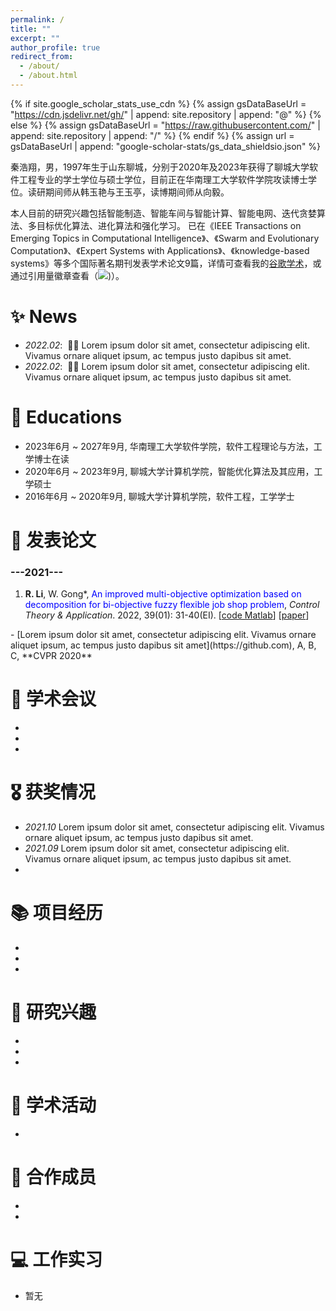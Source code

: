 ```yaml
---
permalink: /
title: ""
excerpt: ""
author_profile: true
redirect_from: 
  - /about/
  - /about.html
---
```


{% if site.google_scholar_stats_use_cdn %}
{% assign gsDataBaseUrl = "https://cdn.jsdelivr.net/gh/" | append: site.repository | append: "@" %}
{% else %}
{% assign gsDataBaseUrl = "https://raw.githubusercontent.com/" | append: site.repository | append: "/" %}
{% endif %}
{% assign url = gsDataBaseUrl | append: "google-scholar-stats/gs_data_shieldsio.json" %}

<span class='anchor' id='about-me'></span>

  秦浩翔，男，1997年生于山东聊城，分别于2020年及2023年获得了聊城大学软件工程专业的学士学位与硕士学位，目前正在华南理工大学软件学院攻读博士学位。读研期间师从韩玉艳与王玉亭，读博期间师从向毅。

 本人目前的研究兴趣包括智能制造、智能车间与智能计算、智能电网、迭代贪婪算法、多目标优化算法、进化算法和强化学习。 已在《IEEE Transactions on Emerging Topics in Computational Intelligence》、《Swarm and Evolutionary Computation》、《Expert Systems with Applications》、《knowledge-based systems》等多个国际著名期刊发表学术论文9篇，详情可查看我的<a href='https://scholar.google.com/citations?user=TaClukkAAAAJ'>谷歌学术</a>，或通过引用量徽章查看（<a href='https://scholar.google.com/citations?user=TaClukkAAAAJ'><img src="https://img.shields.io/endpoint?url={{ url | url_encode }}&logo=Google%20Scholar&labelColor=f6f6f6&color=9cf&style=flat&label=citations"></a>)）。

# ✨ News
- *2022.02*: &nbsp;🎉🎉 Lorem ipsum dolor sit amet, consectetur adipiscing elit. Vivamus ornare aliquet ipsum, ac tempus justo dapibus sit amet. 
- *2022.02*: &nbsp;🎉🎉 Lorem ipsum dolor sit amet, consectetur adipiscing elit. Vivamus ornare aliquet ipsum, ac tempus justo dapibus sit amet. 

# 📖 Educations
- 2023年6月 ~ 2027年9月, 华南理工大学软件学院，软件工程理论与方法，工学博士在读 
- 2020年6月 ~ 2023年9月, 聊城大学计算机学院，智能优化算法及其应用，工学硕士 
- 2016年6月 ~ 2020年9月, 聊城大学计算机学院，软件工程，工学学士

# 📝 发表论文 
   <h3>---2021---</h3> 
					<ol>    <!-- 2021 -->
						<li>
						<b>R. Li</b>, W. Gong*, <font color=#0000ff>An improved multi-objective optimization based on decomposition for bi-objective fuzzy flexible job shop problem</font>, <em>Control Theory & Application</em>. 2022, 39(01): 31-40(EI). [<A href="[Code/IMOEAD_FFJSP.rar](https://scholar.google.com/citations?user=TaClukkAAAAJ)">code Matlab</A>] [<A href="[Publication/IMOEAD-CTAA.pdf](https://scholar.google.com/citations?user=TaClukkAAAAJ)">paper</A>]
						</li>    						
					</ol>   
- [Lorem ipsum dolor sit amet, consectetur adipiscing elit. Vivamus ornare aliquet ipsum, ac tempus justo dapibus sit amet](https://github.com), A, B, C, **CVPR 2020**

# 💬 学术会议
- 
-  
- 

# 🎖️ 获奖情况
- *2021.10* Lorem ipsum dolor sit amet, consectetur adipiscing elit. Vivamus ornare aliquet ipsum, ac tempus justo dapibus sit amet. 
- *2021.09* Lorem ipsum dolor sit amet, consectetur adipiscing elit. Vivamus ornare aliquet ipsum, ac tempus justo dapibus sit amet. 
- 

# 📚 项目经历 
- 
-  
-

# 👀 研究兴趣
- 
-  
- 

# 🏨 学术活动
- 


# 👥 合作成员
- 
-  

# 💻 工作实习
- 暂无
